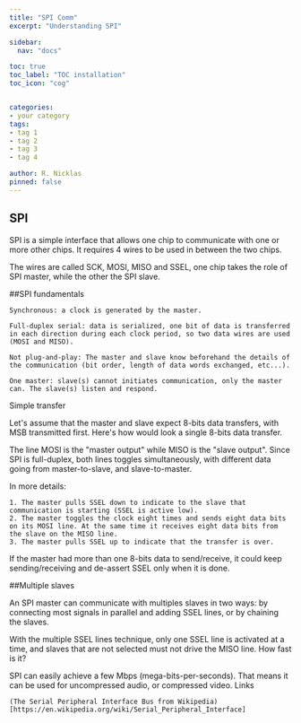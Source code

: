 ```yaml
---
title: "SPI Comm"
excerpt: "Understanding SPI"

sidebar:
  nav: "docs"

toc: true
toc_label: "TOC installation"
toc_icon: "cog"


categories:
- your category
tags:
- tag 1
- tag 2
- tag 3
- tag 4

author: R. Nicklas
pinned: false
---
```



## SPI


SPI is a simple interface that allows one chip to communicate with one or more other chips. 
It requires 4 wires to be used in between the two chips.


<IMG1>

The wires are called SCK, MOSI, MISO and SSEL, one chip takes the role of SPI master, while the other the SPI slave.

##SPI fundamentals



    Synchronous: a clock is generated by the master.

    Full-duplex serial: data is serialized, one bit of data is transferred in each direction during each clock period, so two data wires are used (MOSI and MISO).

    Not plug-and-play: The master and slave know beforehand the details of the communication (bit order, length of data words exchanged, etc...).

    One master: slave(s) cannot initiates communication, only the master can. The slave(s) listen and respond.

Simple transfer

Let's assume that the master and slave expect 8-bits data transfers, with MSB transmitted first.
Here's how would look a single 8-bits data transfer.

<IMG2>

The line MOSI is the "master output" while MISO is the "slave output". Since SPI is full-duplex, both lines toggles simultaneously, with different data going from master-to-slave, and slave-to-master.

In more details:

<IMG3>

    1. The master pulls SSEL down to indicate to the slave that communication is starting (SSEL is active low).
    2. The master toggles the clock eight times and sends eight data bits on its MOSI line. At the same time it receives eight data bits from the slave on the MISO line.
    3. The master pulls SSEL up to indicate that the transfer is over.

If the master had more than one 8-bits data to send/receive, it could keep sending/receiving and de-assert SSEL only when it is done.


##Multiple slaves

An SPI master can communicate with multiples slaves in two ways: by connecting most signals in parallel and adding SSEL lines, or by chaining the slaves.

With the multiple SSEL lines technique, only one SSEL line is activated at a time, and slaves that are not selected must not drive the MISO line.
How fast is it?

SPI can easily achieve a few Mbps (mega-bits-per-seconds). That means it can be used for uncompressed audio, or compressed video.
Links

    (The Serial Peripheral Interface Bus from Wikipedia)[https://en.wikipedia.org/wiki/Serial_Peripheral_Interface]
